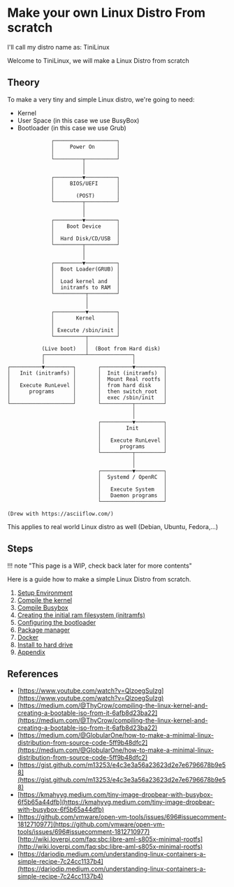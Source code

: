 # Make your own Linux Distro From scratch

I'll call my distro name as: TiniLinux

Welcome to TiniLinux, we will make a Linux Distro from scratch

## Theory

To make a very tiny and simple Linux distro, we're going to need:

* Kernel
* User Space (in this case we use BusyBox)
* Bootloader (in this case we use Grub)

```
              ┌────────────────────┐                     
              │     Power On       │                     
              │                    │                     
              └─────────┬──────────┘                     
                        │                                
                        │                                
              ┌─────────▼──────────┐                     
              │     BIOS/UEFI      │                     
              │                    │                     
              │       (POST)       │                     
              └─────────┬──────────┘                     
                        │                                
                        │                                
              ┌─────────▼──────────┐                     
              │    Boot Device     │                     
              │                    │                     
              │  Hard Disk/CD/USB  │                     
              └─────────┬──────────┘                     
                        │                                
                        │                                
              ┌─────────▼──────────┐                     
              │  Boot Loader(GRUB) │                     
              │                    │                     
              │  Load kernel and   │                     
              │  initramfs to RAM  │                     
              └──────────┬─────────┘                     
                         │                               
                         │                               
              ┌──────────▼─────────┐                     
              │       Kernel       │                     
              │                    │                     
              │ Execute /sbin/init │                     
              └──────────┬─────────┘                     
                         │                               
           (Live boot)   │  (Boot from Hard disk)        
           ┌─────────────┴──────────────┐                
           │                            │                
┌──────────▼─────────┐       ┌──────────▼─────────┐      
│   Init (initramfs) │       │  Init (initramfs)  │      
│                    │       │  Mount Real rootfs │      
│   Execute RunLevel │       │  from hard disk    │      
│      programs      │       │  then switch_root  │      
│                    │       │  exec /sbin/init   │      
└────────────────────┘       └──────────┬─────────┘      
                                        │                
                                        │                
                             ┌──────────▼─────────┐      
                             │        Init        │      
                             │                    │      
                             │   Execute RunLevel │      
                             │      programs      │      
                             └──────────┬─────────┘      
                                        │                
                                        │                
                             ┌──────────▼─────────┐      
                             │  Systemd / OpenRC  │      
                             │                    │      
                             │   Execute System   │      
                             │   Daemon programs  │      
                             └────────────────────┘      
                                                         
(Drew with https://asciiflow.com/)
```

This applies to real world Linux distro as well (Debian, Ubuntu, Fedora,...)

## Steps

!!! note "This page is a WIP, check back later for more contents"

Here is a guide how to make a simple Linux Distro from scratch.

1. [Setup Environment](1-setup-env.md)  
2. [Compile the kernel](2-kernel.md)  
3. [Compile Busybox](3-busybox.md)  
4. [Creating the initial ram filesystem (initramfs)](4-initramfs.md)  
5. [Configuring the bootloader](5-bootloader.md)  
6. [Package manager](6-package-manager.md)  
7. [Docker](7-docker.md)  
8. [Install to hard drive](8-install-to-hard-drive.md)  
99. [Appendix](99-appendix.md)  

## References

* [https://www.youtube.com/watch?v=QlzoegSuIzg](https://www.youtube.com/watch?v=QlzoegSuIzg)
* [https://medium.com/@ThyCrow/compiling-the-linux-kernel-and-creating-a-bootable-iso-from-it-6afb8d23ba22](https://medium.com/@ThyCrow/compiling-the-linux-kernel-and-creating-a-bootable-iso-from-it-6afb8d23ba22)
* [https://medium.com/@GlobularOne/how-to-make-a-minimal-linux-distribution-from-source-code-5ff9b48dfc2](https://medium.com/@GlobularOne/how-to-make-a-minimal-linux-distribution-from-source-code-5ff9b48dfc2)
* [https://gist.github.com/m13253/e4c3e3a56a23623d2e7e6796678b9e58](https://gist.github.com/m13253/e4c3e3a56a23623d2e7e6796678b9e58)
* [https://kmahyyg.medium.com/tiny-image-dropbear-with-busybox-6f5b65a44dfb](https://kmahyyg.medium.com/tiny-image-dropbear-with-busybox-6f5b65a44dfb)
* [https://github.com/vmware/open-vm-tools/issues/696#issuecomment-1812710977](https://github.com/vmware/open-vm-tools/issues/696#issuecomment-1812710977)
[http://wiki.loverpi.com/faq:sbc:libre-aml-s805x-minimal-rootfs](http://wiki.loverpi.com/faq:sbc:libre-aml-s805x-minimal-rootfs)
* [https://dariodip.medium.com/understanding-linux-containers-a-simple-recipe-7c24cc1137b4](https://dariodip.medium.com/understanding-linux-containers-a-simple-recipe-7c24cc1137b4)
